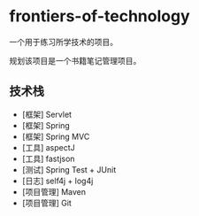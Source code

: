 # frontiers-of-technology
一个用于练习所学技术的项目。

规划该项目是一个书籍笔记管理项目。


## 技术栈
- [框架] Servlet
- [框架] Spring
- [框架] Spring MVC
- [工具] aspectJ
- [工具] fastjson
- [测试] Spring Test + JUnit
- [日志] self4j + log4j
- [项目管理] Maven
- [项目管理] Git
